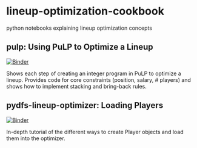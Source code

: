 # lineup-optimization-cookbook
python notebooks explaining lineup optimization concepts

## pulp: Using PuLP to Optimize a Lineup
[![Binder](https://mybinder.org/badge_logo.svg)](https://mybinder.org/v2/gh/sansbacon/optimization-binder-environment/main?urlpath=git-pull%3Frepo%3Dhttps%253A%252F%252Fgithub.com%252Fsansbacon%252Flineup-optimization-cookbook%26urlpath%3Dtree%252Flineup-optimization-cookbook%252Fpulp_optimizer.ipynb%26branch%3Dmain)

Shows each step of creating an integer program in PuLP to optimize a lineup. Provides code for core constraints (position, salary, # players) and shows how to implement stacking and bring-back rules.


## pydfs-lineup-optimizer: Loading Players
[![Binder](https://mybinder.org/badge_logo.svg)](https://mybinder.org/v2/gh/sansbacon/optimization-binder-environment/main?urlpath=git-pull%3Frepo%3Dhttps%253A%252F%252Fgithub.com%252Fsansbacon%252Flineup-optimization-cookbook%26urlpath%3Dtree%252Flineup-optimization-cookbook%252Floading_players.ipynb%26branch%3Dmain)

In-depth tutorial of the different ways to create Player objects and load them into the optimizer.
